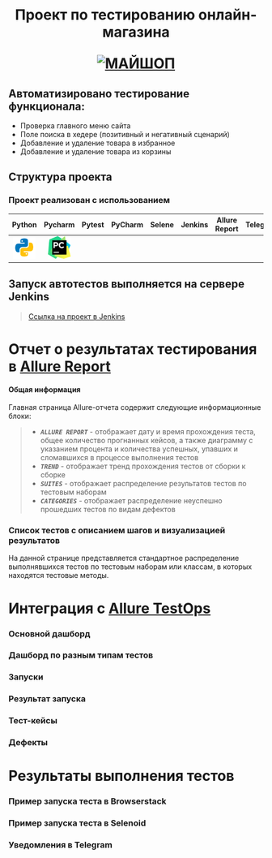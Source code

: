 <h1 align="center">Проект по тестированию онлайн-магазина 
<p align="center">
<a href="https://my-shop.ru/" target="_blank">
<img src="https://s.rbk.ru/v1_companies_s3/resized/960xH/media/trademarks/91cbd2c0-7f6c-48e5-ba52-f72f348a2f65.jpg" 
alt="МАЙШОП" width="128" height="64"> </a> 
</p></h1>

<!-- Тест кейсы -->

## Автоматизировано тестирование функционала:
* Проверка главного меню сайта
* Поле поиска в хедере (позитивный и негативный сценарий)
* Добавление и удаление товара в избранное
* Добавление и удаление товара из корзины


## Структура проекта
### Проект реализован с использованием



|                                 Python                                 |                                 Pycharm                                  |                                   Pytest                                    |                                              PyCharm                                              |                                            Selene                                            |                                    Jenkins                                    |                           Allure Report                            |                                Telegram                                 |
|:----------------------------------------------------------------------:|:------------------------------------------------------------------------:|:---------------------------------------------------------------------------:|:-------------------------------------------------------------------------------------------------:|:--------------------------------------------------------------------------------------------:|:-----------------------------------------------------------------------------:|:------------------------------------------------------------------:|:-----------------------------------------------------------------------:|
| <img src="/media/logo/python.png" alt="Python" width="45" height="45"> | <img src="/media/logo/pycharm.png" alt="Pycharm" width="45" height="45"> | |             |             |  | |  |



## Запуск автотестов выполняется на сервере Jenkins
> <a target="_blank" href="https://jenkins.autotests.cloud/job  /">Ссылка на проект в Jenkins</a>









# <a name="AllureReport">Отчет о результатах тестирования в [Allure Report](https://jenkins.autotests.cloud/job/10_da-vasilev_qa-guru-hw25/23/allure/)</a>

#### Общая информация
Главная страница Allure-отчета содержит следующие информационные блоки:

>- <code><strong>*ALLURE REPORT*</strong></code> - отображает дату и время прохождения теста, общее количество прогнанных кейсов, а также диаграмму с указанием процента и количества успешных, упавших и сломавшихся в процессе выполнения тестов
>- <code><strong>*TREND*</strong></code> - отображает тренд прохождения тестов от сборки к сборке
>- <code><strong>*SUITES*</strong></code> - отображает распределение результатов тестов по тестовым наборам
>- <code><strong>*CATEGORIES*</strong></code> - отображает распределение неуспешно прошедших тестов по видам дефектов
<p align="center">

[//]: # (  <img src="[[[[images/Allure Report]]]].png" alt="Allure Report" width="650">)
</p>

### Список тестов c описанием шагов и визуализацией результатов
На данной странице представляется стандартное распределение выполнявшихся тестов по тестовым наборам или классам, в
которых находятся тестовые методы.



# <a name="AllureTestOps">Интеграция с [Allure TestOps](https://allure.autotests.cloud/project/1203/)</a>

### Основной дашборд
<p align="center">

[//]: # (  <img src="images/allureTestOPS dashboards.png" alt="dashboards" width="650">)
</p>

### Дашборд по разным типам тестов
<p align="center">

[//]: # (  <img src="images/allureTestOPS dashboards test types.png" alt="dashboards test types" width="650">)
</p>

### Запуски
<p align="center">

[//]: # (  <img src="images/allureTestOPS launches.png" alt="launches" width="650">)
</p>

### Результат запуска
<p align="center">

[//]: # (  <img src="images/allureTestOPS launch.png" alt="launch" width="750">)
</p>

### Тест-кейсы
<p align="center">

[//]: # (  <img src="images/Test cases.png" alt="test cases" width="750">)
</p>

### Дефекты
<p align="center">

[//]: # (  <img src="images/testOps_defect.png" alt="defects" width="750">)
</p>



<!-- # <a name="Jira">Интеграция с [Jira](https://jira.autotests.cloud/)</a> -->



# <a name="Results">Результаты выполнения тестов</a>

### Пример запуска теста в Browserstack
<p align="center">

[//]: # (  <img src="images/videoMob.gif" alt="video" width="700">)
</p>

### Пример запуска теста в Selenoid
<p align="center">

[//]: # (    <img src="images/videoUI.jpg" alt="defects" width="900">)

[//]: # (<!--     <video src='images/videoMob.mp4' width=450/> -->)
</p>

### Уведомления в Telegram
<p align="center">

[//]: # (  <a href="http://www.pidor.com/"><img src="images/tlgrm.png" alt="Telegram" width="550"></a>)
</p>
